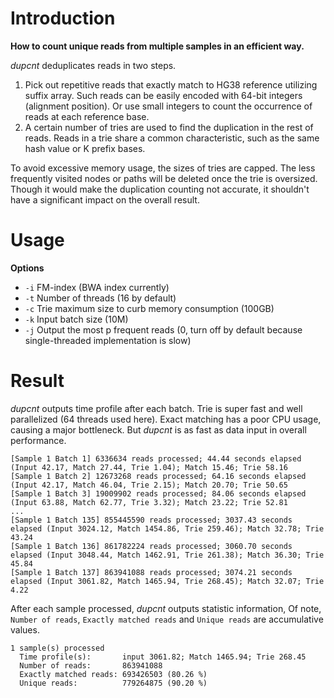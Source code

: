 # Introduction
**How to count unique reads from multiple samples in an efficient way.**

*dupcnt* deduplicates reads in two steps.

1. Pick out repetitive reads that exactly match to HG38 reference utilizing suffix array. Such reads can be easily encoded with
64-bit integers (alignment position). Or use small integers to count the occurrence of reads at each reference base.
2. A certain number of tries are used to find the duplication in the rest of reads. Reads in a trie share a common characteristic, 
such as the same hash value or K prefix bases.

To avoid excessive memory usage, the sizes of tries are capped. The less frequently visited nodes or paths will be deleted 
once the trie is oversized. Though it would make the duplication counting not accurate, it shouldn't have a significant 
impact on the overall result.

# Usage
**Options**
- `-i` FM-index (BWA index currently)
- `-t` Number of threads (16 by default)
- `-c` Trie maximum size to curb memory consumption (100GB)
- `-k` Input batch size (10M)
- `-j` Output the most p frequent reads (0, turn off by default because single-threaded implementation is slow)

# Result
*dupcnt* outputs time profile after each batch. Trie is super fast and well parallelized (64 threads used here).
Exact matching has a poor CPU usage, causing a major bottleneck. But *dupcnt* is as fast as data input in overall performance.
```
[Sample 1 Batch 1] 6336634 reads processed; 44.44 seconds elapsed (Input 42.17, Match 27.44, Trie 1.04); Match 15.46; Trie 58.16
[Sample 1 Batch 2] 12673268 reads processed; 64.16 seconds elapsed (Input 42.17, Match 46.04, Trie 2.15); Match 20.70; Trie 50.65
[Sample 1 Batch 3] 19009902 reads processed; 84.06 seconds elapsed (Input 63.88, Match 62.77, Trie 3.32); Match 23.22; Trie 52.81
...
[Sample 1 Batch 135] 855445590 reads processed; 3037.43 seconds elapsed (Input 3024.12, Match 1454.86, Trie 259.46); Match 32.78; Trie 43.24
[Sample 1 Batch 136] 861782224 reads processed; 3060.70 seconds elapsed (Input 3048.44, Match 1462.91, Trie 261.38); Match 36.30; Trie 45.84
[Sample 1 Batch 137] 863941088 reads processed; 3074.21 seconds elapsed (Input 3061.82, Match 1465.94, Trie 268.45); Match 32.07; Trie 4.22
```

After each sample processed, *dupcnt* outputs statistic information, Of note, `Number of reads`, `Exactly matched reads`
and `Unique reads` are accumulative values.
```
1 sample(s) processed
  Time profile(s):       input 3061.82; Match 1465.94; Trie 268.45
  Number of reads:       863941088
  Exactly matched reads: 693426503 (80.26 %)
  Unique reads:          779264875 (90.20 %)
```
